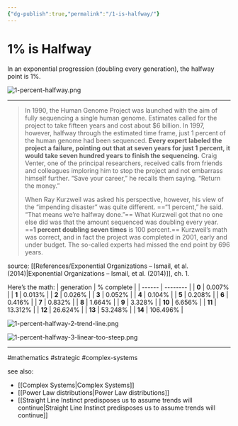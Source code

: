 ```yaml
---
{"dg-publish":true,"permalink":"/1-is-halfway/"}
---
```



# 1% is Halfway  
In an exponential progression (doubling every generation), the halfway point is 1%.

![1-percent-halfway.png](/img/user/Attachments/1-percent-halfway.png)

---

> In 1990, the Human Genome Project was launched with the aim of fully sequencing a single human genome. Estimates called for the project to take fifteen years and cost about $6 billion. In 1997, however, halfway through the estimated time frame, just 1 percent of the human genome had been sequenced. **Every expert labeled the project a failure, pointing out that at seven years for just 1 percent, it would take seven hundred years to finish the sequencing.** Craig Venter, one of the principal researchers, received calls from friends and colleagues imploring him to stop the project and not embarrass himself further. “Save your career,” he recalls them saying. “Return the money.”
> 
> When Ray Kurzweil was asked his perspective, however, his view of the “impending disaster” was quite different. ==“1 percent,” he said. “That means we’re halfway done.”== What Kurzweil got that no one else did was that the amount sequenced was doubling every year. ==**1 percent doubling seven times** is 100 percent.== Kurzweil’s math was correct, and in fact the project was completed in 2001, early and under budget. The so-called experts had missed the end point by 696 years.

source: [[References/Exponential Organizations – Ismail, et al. (2014)\|Exponential Organizations – Ismail, et al. (2014)]], ch. 1.

Here’s the math:
| generation | % complete |
| ------ | -------- |
| **0**  | 0.007%   |
| **1**  | 0.013%   |
| **2**  | 0.026%   |
| **3**  | 0.052%   |
| **4**  | 0.104%   |
| **5**  | 0.208%   |
| **6**  | 0.416%   |
| **7**  | 0.832%   |
| **8**  | 1.664%   |
| **9**  | 3.328%   |
| **10** | 6.656%   |
| **11** | 13.312%  |
| **12** | 26.624%  |
| **13** | 53.248%  |
| **14** | 106.496% |

![1-percent-halfway-2-trend-line.png](/img/user/Attachments/1-percent-halfway-2-trend-line.png)

![1-percent-halfway-3-linear-too-steep.png](/img/user/Attachments/1-percent-halfway-3-linear-too-steep.png)

---
#mathematics #strategic #complex-systems 

see also:
- [[Complex Systems\|Complex Systems]]
- [[Power Law distributions\|Power Law distributions]]
- [[Straight Line Instinct predisposes us to assume trends will continue\|Straight Line Instinct predisposes us to assume trends will continue]]